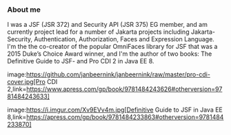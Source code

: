 ### About me

I was a JSF (JSR 372) and Security API (JSR 375) EG member, and am currently project lead for a number of Jakarta projects including Jakarta- Security, Authentication, Authorization, Faces and Expression Language. I'm the the co-creator of the popular OmniFaces library for JSF that was a 2015 Duke’s Choice Award winner, and I'm the author of two books: The Definitive Guide to JSF- and Pro CDI 2 in Java EE 8.

image:https://github.com/janbeernink/janbeernink/raw/master/pro-cdi-cover.jpg[Pro CDI 2,link=https://www.apress.com/gp/book/9781484243626#otherversion=9781484243633]

image:https://i.imgur.com/Xv9EVv4m.jpg[Definitive Guide to JSF in Java EE 8,link=https://apress.com/gp/book/9781484233863#otherversion=9781484233870]

